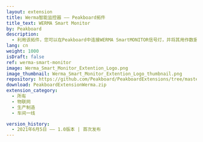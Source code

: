 ```yaml
---
layout: extension
title: Werma智能监控器 —— Peakboard拓件
title_text: WERMA Smart Monitor
by: Peakboard
description: 
  - 利用该拓件，您可以在Peakboard中连接WERMA SmartMONITOR信号灯，并将其用作数据源。如此一来，您就可以读取并修改信号灯的状态。另外，您还可以从中读取带时间戳的状态历史。
lang: cn
weight: 1000
isDraft: false
ref: werma-smart-monitor
image: Werma_Smart_Monitor_Extention_Logo.png
image_thumbnail: Werma_Smart_Monitor_Extention_Logo_thumbnail.png
repository: https://github.com/Peakboard/PeakboardExtensions/tree/master/WERMASmartMonitor
download: PeakboardExtensionWerma.zip
extension_category:
  - 所有
  - 物联网
  - 生产制造
  - 车间一线

version_history:
  - 2021年6月5日 —— 1.0版本 | 首次发布
---
```

